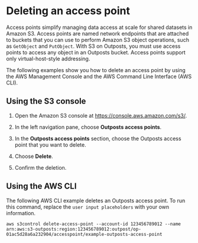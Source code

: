 # Deleting an access point<a name="S3OutpostsAccessPointsDelete"></a>

Access points simplify managing data access at scale for shared datasets in Amazon S3\. Access points are named network endpoints that are attached to buckets that you can use to perform Amazon S3 object operations, such as `GetObject` and `PutObject`\. With S3 on Outposts, you must use access points to access any object in an Outposts bucket\. Access points support only virtual\-host\-style addressing\.

The following examples show you how to delete an access point by using the AWS Management Console and the AWS Command Line Interface \(AWS CLI\)\.

## Using the S3 console<a name="s3-outposts-bucket-delete-ap"></a>

1. Open the Amazon S3 console at [https://console\.aws\.amazon\.com/s3/](https://console.aws.amazon.com/s3/)\.

1. In the left navigation pane, choose **Outposts access points**\.

1. In the **Outposts access points** section, choose the Outposts access point that you want to delete\.

1. Choose **Delete**\.

1. Confirm the deletion\.

## Using the AWS CLI<a name="S3OutpostsAccessPointsDeleteCLI"></a>

The following AWS CLI example deletes an Outposts access point\. To run this command, replace the `user input placeholders` with your own information\.

```
aws s3control delete-access-point --account-id 123456789012 --name arn:aws:s3-outposts:region:123456789012:outpost/op-01ac5d28a6a232904/accesspoint/example-outposts-access-point
```